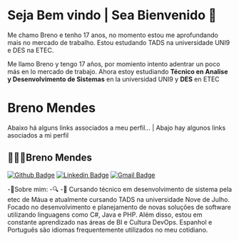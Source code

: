 #  Seja Bem vindo | Sea Bienvenido 👋


Me chamo Breno e tenho 17 anos, no momento estou me aprofundando mais no mercado de trabalho. Estou estudando TADS na universidade UNI9 e DES na ETEC.


Me llamo Breno y tengo 17 años, por momiento intento adentrar un poco más en lo mercado de trabajo. Ahora estoy estudiando **Técnico en Analise y Desenvolvimento de Sistemas** en la universidad UNI9 y **DES** en ETEC


#  Breno Mendes

  




  

Abaixo há alguns links associados a meu perfil... | Abajo hay algunos links asociados a mi perfil

## 👨🏻‍💻Breno Mendes
[![Github Badge](https://img.shields.io/badge/-Github-000?style=flat-square&logo=Github&logoColor=white&link=https://github.com/BrenoMendesMoura)](https://github.com/BrenoMendesMoura)
[![Linkedin Badge](https://img.shields.io/badge/-LinkedIn-blue?style=flat-square&logo=Linkedin&logoColor=white&link=https://www.linkedin.com/in/breno-mendes-moura-1b11341a2/)](https://www.linkedin.com/in/breno-mendes-moura-1b11341a2/)
[![Gmail Badge](https://img.shields.io/badge/-Gmail-c14438?style=flat-square&logo=Gmail&logoColor=white&link=mailto:bmoura.profissional@gmail.com)](mailto:bmoura.profissional@gmail.com)

-💬Sobre mim: 
-🔍
-📡
Cursando técnico em desenvolvimento de sistema pela etec de Máua e atualmente cursando TADS na universidade Nove de Julho. Focado no desenvolvimento e planejamento de novas soluções de software utilizando linguagens como C#, Java e PHP. Além disso, estou em constante aprendizado nas áreas de BI e Cultura DevOps. Espanhol e Português são idiomas frequentemente utilizados no meu cotidiano.
